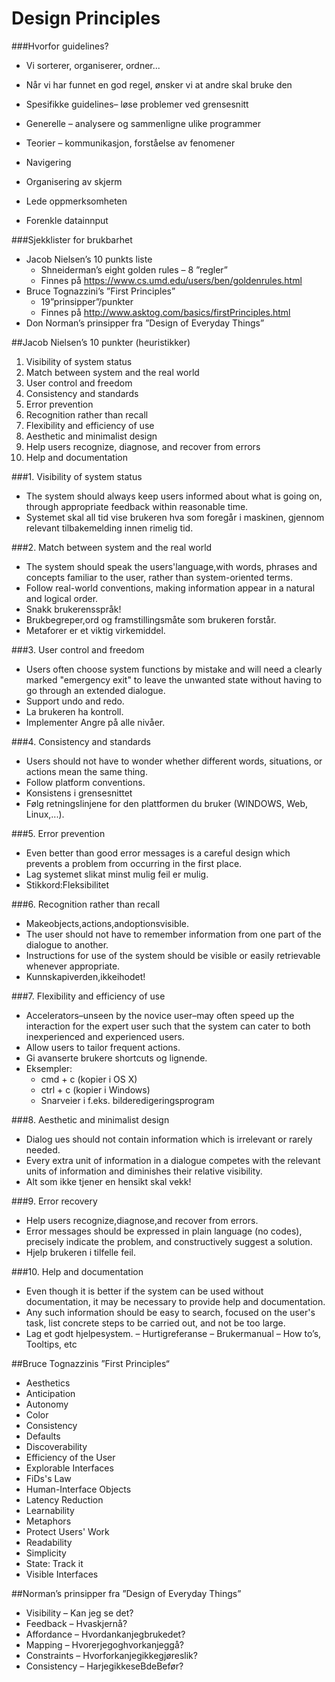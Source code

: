 Design Principles
==

###Hvorfor guidelines?

-  Vi sorterer, organiserer, ordner...
-  Når vi har funnet en god regel, ønsker vi at andre skal bruke den
-  Spesifikke guidelines– løse problemer ved grensesnitt
-  Generelle – analysere og sammenligne ulike programmer
-  Teorier – kommunikasjon, forståelse av fenomener

- Navigering
- Organisering av skjerm 
- Lede oppmerksomheten 
- Forenkle datainnput

###Sjekklister for brukbarhet

-  Jacob Nielsen’s 10 punkts liste
	-  Shneiderman’s eight golden rules –  8 ”regler”
	-  Finnes på https://www.cs.umd.edu/users/ben/goldenrules.html
-  Bruce Tognazzini’s ”First Principles”
	-  19”prinsipper”/punkter
	-  Finnes på http://www.asktog.com/basics/firstPrinciples.html
-  Don Norman’s prinsipper fra ”Design of Everyday Things”


##Jacob Nielsen’s 10 punkter (heuristikker)

1.  Visibility of system status
2.  Match between system and the real world
3.  User control and freedom
4.  Consistency and standards
5.  Error prevention
6.  Recognition rather than recall
7.  Flexibility and efficiency of use
8.  Aesthetic and minimalist design
9.  Help users recognize, diagnose, and recover from errors
10. Help and documentation

###1. Visibility of system status

-  The system should always keep users informed about what is going on, through appropriate feedback within reasonable time.
-  Systemet skal all tid vise brukeren hva som foregår i maskinen, gjennom relevant tilbakemelding innen rimelig tid.


###2. Match between system and the real world

-  The system should speak the users'language,with words, phrases and concepts familiar to the user, rather than system-oriented terms.
-  Follow real-world conventions, making information appear in a natural and logical order.
-  Snakk brukerensspråk!
-  Brukbegreper,ord og framstillingsmåte som brukeren forstår.
-  Metaforer er et viktig virkemiddel.


###3. User control and freedom

-  Users often choose system functions by mistake and will need a clearly marked "emergency exit" to leave the unwanted state without having to go through an extended dialogue.
-  Support undo and redo.
-  La brukeren ha kontroll.
-  Implementer Angre på alle nivåer.

###4. Consistency and standards

-  Users should not have to wonder whether different words, situations, or actions mean the same thing.
-  Follow platform conventions. 
-  Konsistens i grensesnittet
-  Følg retningslinjene for den plattformen du bruker (WINDOWS, Web, Linux,...).

###5. Error prevention

-  Even better than good error messages is a careful design which prevents a problem from occurring in the first place.
-  Lag systemet slikat minst mulig feil er mulig.
-  Stikkord:Fleksibilitet

###6. Recognition rather than recall

-  Makeobjects,actions,andoptionsvisible.
-  The user should not have to remember information from one part of the dialogue to another.
-  Instructions for use of the system should be visible or easily retrievable whenever appropriate.
-  Kunnskapiverden,ikkeihodet!

###7. Flexibility and efficiency of use

-  Accelerators–unseen by the novice user–may often speed up the interaction for the expert user such that the system can cater to both inexperienced and experienced users.
-  Allow users to tailor frequent actions.
-  Gi avanserte brukere shortcuts og lignende.
-  Eksempler:
	- cmd + c (kopier i OS X)
	- ctrl + c (kopier i Windows)
	- Snarveier i f.eks. bilderedigeringsprogram

###8. Aesthetic and minimalist design

-  Dialog ues should not contain information which is irrelevant or rarely needed.
-  Every extra unit of information in a dialogue competes with the relevant units of information and diminishes their relative visibility.
-  Alt som ikke tjener en hensikt skal vekk!


###9. Error recovery

-  Help users recognize,diagnose,and recover from errors.
-  Error messages should be expressed in plain language (no codes), precisely indicate the problem, and constructively suggest a solution.
-  Hjelp brukeren i tilfelle feil.

###10. Help and documentation

-  Even though it is better if the system can be used without documentation, it may be necessary to provide help and documentation.
-  Any such information should be easy to search, focused on the user's task, list concrete steps to be carried out, and not be too large.
-  Lag et godt hjelpesystem. 
	–  Hurtigreferanse
	–  Brukermanual
–  How to’s, Tooltips, etc


##Bruce Tognazzinis ”First Principles“

-  Aesthetics
-  Anticipation
-  Autonomy
-  Color
-  Consistency
-  Defaults
-  Discoverability
-  Efficiency of the User
-  Explorable Interfaces
-  FiDs's Law
-  Human-Interface Objects
-  Latency Reduction
-  Learnability
-  Metaphors
-  Protect Users' Work
-  Readability
-  Simplicity
-  State: Track it
-  Visible Interfaces


##Norman’s prinsipper fra ”Design of Everyday Things”

-  Visibility
	–  Kan jeg se det?
-  Feedback
	–  Hvaskjernå?
-  Affordance
	–  Hvordankanjegbrukedet?
-  Mapping
	–  Hvorerjegoghvorkanjeggå?
-  Constraints
	–  Hvorforkanjegikkegjøreslik?
-  Consistency
	–  HarjegikkeseBdeBefør?



